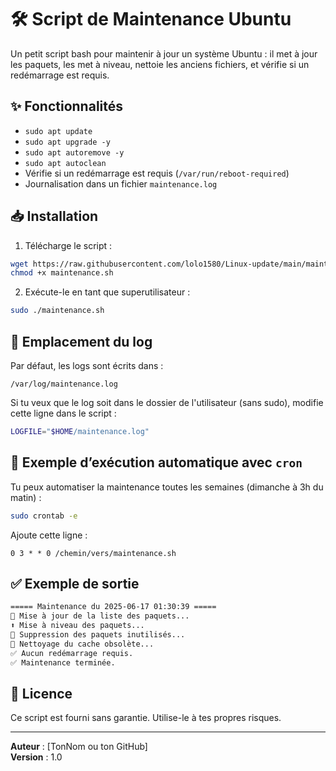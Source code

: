 # 🛠️ Script de Maintenance Ubuntu

Un petit script bash pour maintenir à jour un système Ubuntu : il met à jour les paquets, les met à niveau, nettoie les anciens fichiers, et vérifie si un redémarrage est requis.

## ✨ Fonctionnalités

- `sudo apt update`  
- `sudo apt upgrade -y`  
- `sudo apt autoremove -y`  
- `sudo apt autoclean`  
- Vérifie si un redémarrage est requis (`/var/run/reboot-required`)
- Journalisation dans un fichier `maintenance.log`

## 📥 Installation

1. Télécharge le script :

```bash
wget https://raw.githubusercontent.com/lolo1580/Linux-update/main/maintenance.sh
chmod +x maintenance.sh
```

2. Exécute-le en tant que superutilisateur :

```bash
sudo ./maintenance.sh
```

## 📁 Emplacement du log

Par défaut, les logs sont écrits dans :

```
/var/log/maintenance.log
```

Si tu veux que le log soit dans le dossier de l'utilisateur (sans sudo), modifie cette ligne dans le script :

```bash
LOGFILE="$HOME/maintenance.log"
```

## 🔁 Exemple d’exécution automatique avec `cron`

Tu peux automatiser la maintenance toutes les semaines (dimanche à 3h du matin) :

```bash
sudo crontab -e
```

Ajoute cette ligne :

```cron
0 3 * * 0 /chemin/vers/maintenance.sh
```

## ✅ Exemple de sortie

```bash
===== Maintenance du 2025-06-17 01:30:39 =====
🔄 Mise à jour de la liste des paquets...
⬆️ Mise à niveau des paquets...
🧹 Suppression des paquets inutilisés...
🧼 Nettoyage du cache obsolète...
✅ Aucun redémarrage requis.
✅ Maintenance terminée.
```

## 📜 Licence

Ce script est fourni sans garantie. Utilise-le à tes propres risques.

---

**Auteur** : [TonNom ou ton GitHub]  
**Version** : 1.0
